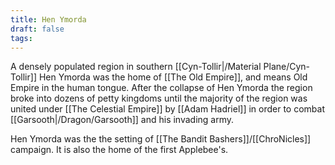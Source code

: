 ```yaml
---
title: Hen Ymorda
draft: false
tags:
---
```

A densely populated region in southern [[Cyn-Tollir|/Material Plane/Cyn-Tollir]] Hen Ymorda was the home of [[The Old Empire]], and means Old Empire in the human tongue. After the collapse of Hen Ymorda the region broke into dozens of petty kingdoms until the majority of the region was united under [[The Celestial Empire]] by [[Adam Hadriel]] in order to combat [[Garsooth|/Dragon/Garsooth]] and his invading army. 

Hen Ymorda was the the setting of [[The Bandit Bashers]]/[[ChroNicles]] campaign. It is also the home of the first Applebee's. 